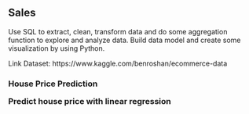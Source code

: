 <h2>Sales</h2>
<p>Use SQL to extract, clean, transform data and do some aggregation function to explore and analyze data. Build data model and create some visualization by using Python.
<p>Link Dataset: https://www.kaggle.com/benroshan/ecommerce-data 
<h3>House Price Prediction</h>
<p>Predict house price with linear regression
